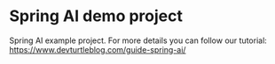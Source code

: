 # Spring AI demo project
Spring AI example project.
For more details you can follow our tutorial: 
https://www.devturtleblog.com/guide-spring-ai/
